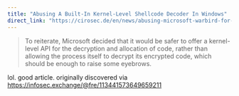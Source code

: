 ```yaml
---
title: "Abusing A Built-In Kernel-Level Shellcode Decoder In Windows"
direct_link: "https://cirosec.de/en/news/abusing-microsoft-warbird-for-shellcode-execution/"
---
```


> To reiterate, Microsoft decided that it would be safer to offer a kernel-level API for the decryption and allocation of code, rather than allowing the process itself to decrypt its encrypted code, which should be enough to raise some eyebrows.

lol. good article. originally discovered via <https://infosec.exchange/@fre/113441573649659211>
